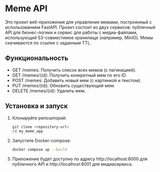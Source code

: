 # Meme API

Это проект веб-приложения для управления мемами, построенный с использованием FastAPI. Проект состоит из двух сервисов: публичный API для бизнес-логики и сервис для работы с медиа-файлами, использующий S3-совместимое хранилище (например, MinIO). Мемы скачиваются по ссылке с заданным TTL.

## Функциональность

- GET /memes: Получить список всех мемов (с пагинацией).
- GET /memes/{id}: Получить конкретный мем по его ID.
- POST /memes: Добавить новый мем (с картинкой и текстом).
- PUT /memes/{id}: Обновить существующий мем.
- DELETE /memes/{id}: Удалить мем.

## Установка и запуск

1. Клонируйте репозиторий:
   ```bash
   git clone <repository-url>
   cd my_meme_app
   ```
2. Запустите Docker-compose:
   ```bash
   docker compose up --build
   ```
3. Приложение будет доступно по адресу http://localhost:8000 для публичного API и http://localhost:8001 для медиасервиса.